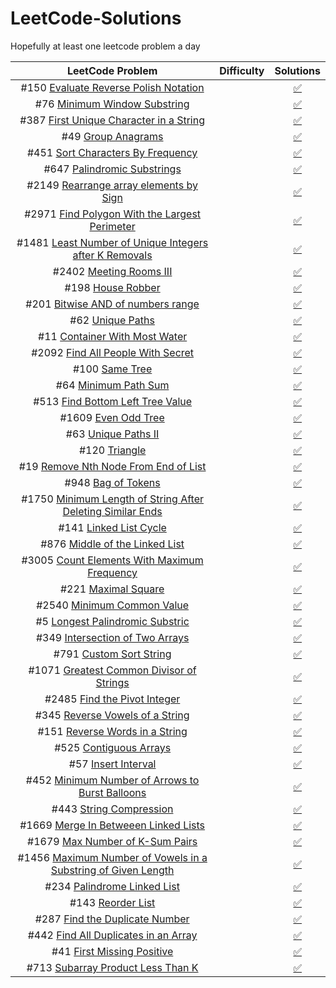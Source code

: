 # LeetCode-Solutions
Hopefully at least one leetcode problem a day

<!--
Problem Template
| # [](https://leetcode.com/problems/) | ![< Badge>](https://img.shields.io/badge/-Easy-green) |[:white_check_mark:]()|

Badges:
![<Easy Badge>](https://img.shields.io/badge/-Easy-green)
![<Medium Badge>](https://img.shields.io/badge/-Medium-yellow)
![<Hard Badge>](https://img.shields.io/badge/-Hard-red)

Check Mark
[:white_check_mark:]()

Cross Mark
[:x:]()
 -->


| LeetCode Problem | Difficulty | Solutions |
| :---: | :---: | :---: |
| #150 [Evaluate Reverse Polish Notation](https://leetcode.com/problems/evaluate-reverse-polish-notation) | ![<Medium Badge>](https://img.shields.io/badge/-Medium-yellow) |[:white_check_mark:  ](solutions/p150.cpp)|
| #76 [Minimum Window Substring](https://leetcode.com/problems/minimum-window-substring) | ![<Hard Badge>](https://img.shields.io/badge/-Hard-red) |[:white_check_mark:](solutions/p76.cpp) |
| #387 [First Unique Character in a String](https://leetcode.com/problems/first-unique-character-in-a-string) | ![<Easy Badge>](https://img.shields.io/badge/-Easy-green) |[:white_check_mark:](solutions/p387.cpp) |
| #49 [Group Anagrams](https://leetcode.com/problems/group-anagrams) | ![<Medium Badge>](https://img.shields.io/badge/-Medium-yellow) |[:white_check_mark:](solutions/p47.cpp)|
| #451 [Sort Characters By Frequency](https://leetcode.com/problems/sort-characters-by-frequency) | ![<Medium Badge>](https://img.shields.io/badge/-Medium-yellow) |[:white_check_mark:](solutions/p451.cpp)|
| #647 [Palindromic Substrings](https://leetcode.com/problems/palindromic-substrings) | ![<Medium Badge>](https://img.shields.io/badge/-Medium-yellow) |[:white_check_mark:](solutions/p647.cpp)|
| #2149 [Rearrange array elements by Sign](https://leetcode.com/problems/rearrange-array-elements-by-sign) | ![<Medium Badge>](https://img.shields.io/badge/-Medium-yellow) |[:white_check_mark:](solutions/p2149.cpp)|
| #2971 [Find Polygon With the Largest Perimeter](https://leetcode.com/problems/find-polygon-with-the-largest-perimeter) | ![<Medium Badge>](https://img.shields.io/badge/-Medium-yellow) |[:white_check_mark:](solutions/p2971.cpp)|
| #1481 [Least Number of Unique Integers after K Removals](https://leetcode.com/problems/least-number-of-unique-integers-after-k-removals) | ![<Medium Badge>](https://img.shields.io/badge/-Medium-yellow) |[:white_check_mark:](solutions/p1481.cpp)|
| #2402 [Meeting Rooms III](https://leetcode.com/problems/meeting-rooms-iii) | ![<Hard Badge>](https://img.shields.io/badge/-Hard-red) |[:white_check_mark:](solutions/p2402.cpp)|
| #198 [House Robber](https://leetcode.com/problems/house-robber) | ![<Medium Badge>](https://img.shields.io/badge/-Medium-yellow) |[:white_check_mark:](solutions/p198.cpp)|
| #201 [Bitwise AND of numbers range](https://leetcode.com/problems/bitwise-and-of-numbers-range) | ![<Medium Badge>](https://img.shields.io/badge/-Medium-yellow) |[:white_check_mark:](solutions/p201.cpp)|
| #62 [Unique Paths](https://leetcode.com/problems/unique-paths) | ![<Medium Badge>](https://img.shields.io/badge/-Medium-yellow) |[:white_check_mark:](solutions/p62.cpp)|
| #11 [Container With Most Water](https://leetcode.com/problems/container-with-most-water) | ![<Medium Badge>](https://img.shields.io/badge/-Medium-yellow) |[:white_check_mark:](solutions/p11.cpp)|
| #2092 [Find All People With Secret](https://leetcode.com/problems/find-all-people-with-secret) | ![<Hard Badge>](https://img.shields.io/badge/-Hard-red) |[:white_check_mark:](solutions/p2092.cpp)|
| #100 [Same Tree](https://leetcode.com/problems/same-tree) | ![<Easy Badge>](https://img.shields.io/badge/-Easy-green) |[:white_check_mark:](solutions/p100.cpp)|
| #64 [Minimum Path Sum](https://leetcode.com/problems/minimum-path-sum) | ![<Medium Badge>](https://img.shields.io/badge/-Medium-yellow) |[:white_check_mark:](solutions/p64.cpp)|
| #513 [Find Bottom Left Tree Value](https://leetcode.com/problems/find-bottom-left-tree-value) | ![<Medium Badge>](https://img.shields.io/badge/-Medium-yellow) |[:white_check_mark:](solutions/p513.cpp)|
| #1609 [Even Odd Tree](https://leetcode.com/problems/even-odd-tree) | ![<Medium Badge>](https://img.shields.io/badge/-Medium-yellow) |[:white_check_mark:](solutions/p1609.cpp)|
| #63 [Unique Paths II](https://leetcode.com/problems/unique-paths-ii) | ![<Medium Badge>](https://img.shields.io/badge/-Medium-yellow) |[:white_check_mark:](solutions/p63.cpp)|
| #120 [Triangle](https://leetcode.com/problems/triangle) | ![<Medium Badge>](https://img.shields.io/badge/-Medium-yellow) |[:white_check_mark:](solutions/p120.cpp)|
| #19 [Remove Nth Node From End of List](https://leetcode.com/problems/remove-nth-node-from-end-of-list) | ![<Medium Badge>](https://img.shields.io/badge/-Medium-yellow) |[:white_check_mark:](solutions/p19.cpp)|
| #948 [Bag of Tokens](https://leetcode.com/problems/bag-of-tokens) | ![<Medium Badge>](https://img.shields.io/badge/-Medium-yellow) |[:white_check_mark:](solutions/p948.cpp)|
| #1750 [Minimum Length of String After Deleting Similar Ends](https://leetcode.com/problems/minimum-length-of-string-after-deleting-similar-ends) | ![<Medium Badge>](https://img.shields.io/badge/-Medium-yellow) |[:white_check_mark:](solutions/p1750.cpp)|
| #141 [Linked List Cycle](https://leetcode.com/problems/linked-list-cycle) | ![<Easy Badge>](https://img.shields.io/badge/-Easy-green) |[:white_check_mark:](solutions/p141.cpp)|
| #876 [Middle of the Linked List](https://leetcode.com/problems/middle-of-the-linked-list) | ![<Easy Badge>](https://img.shields.io/badge/-Easy-green) |[:white_check_mark:](solutions/p876.cpp)|
| #3005 [Count Elements With Maximum Frequency](https://leetcode.com/problems/count-elements-with-maximum-frequency) | ![<Easy Badge>](https://img.shields.io/badge/-Easy-green) |[:white_check_mark:](solutions/p3005.cpp)|
| #221 [Maximal Square](https://leetcode.com/problems/) | ![<Medium Badge>](https://img.shields.io/badge/-Medium-yellow) |[:white_check_mark:](solutions/p221.cpp)|
| #2540 [Minimum Common Value](https://leetcode.com/problems/minimum-common-value) | ![<Easy Badge>](https://img.shields.io/badge/-Easy-green) |[:white_check_mark:](solutions/p2540.cpp)|
| #5 [Longest Palindromic Substric](https://leetcode.com/problems/longest-palindromic-substring) | ![<Medium Badge>](https://img.shields.io/badge/-Medium-yellow) |[:white_check_mark:](solutions/p5.cpp)|
| #349 [Intersection of Two Arrays](https://leetcode.com/problems/intersection-of-two-arrays) | ![<Easy Badge>](https://img.shields.io/badge/-Easy-green) |[:white_check_mark:](solutions/p349.cpp)|
| #791 [Custom Sort String](https://leetcode.com/problems/custom-sort-string) | ![<Medium Badge>](https://img.shields.io/badge/-Medium-yellow) |[:white_check_mark:](solutions/p791.cpp)|
| #1071 [Greatest Common Divisor of Strings](https://leetcode.com/problems/greatest-common-divisor-of-strings) | ![<Easy Badge>](https://img.shields.io/badge/-Easy-green) |[:white_check_mark:](solutions/p1071.cpp)|
| #2485 [Find the Pivot Integer](https://leetcode.com/problems/find-the-pivot-integer) | ![<Easy Badge>](https://img.shields.io/badge/-Easy-green) |[:white_check_mark:](solutions/p2485.cpp)|
| #345 [Reverse Vowels of a String](https://leetcode.com/problems/reverse-vowels-of-a-string) | ![<Easy Badge>](https://img.shields.io/badge/-Easy-green) |[:white_check_mark:](solutions/p345.cpp)|
| #151 [Reverse Words in a String](https://leetcode.com/problems/reverse-words-in-a-string) | ![<Medium Badge>](https://img.shields.io/badge/-Medium-yellow) |[:white_check_mark:](solutions/p151.cpp)|
| #525 [Contiguous Arrays](https://leetcode.com/problems/contiguous-array) | ![<Medium Badge>](https://img.shields.io/badge/-Medium-yellow) |[:white_check_mark:](solutions/p525.cpp)|
| #57 [Insert Interval](https://leetcode.com/problems/insert-interval) | ![<Medium Badge>](https://img.shields.io/badge/-Medium-yellow) |[:white_check_mark:](solutions/p57.cpp)|
| #452 [Minimum Number of Arrows to Burst Balloons](https://leetcode.com/problems/minimum-number-of-arrows-to-burst-balloons) | ![<Medium Badge>](https://img.shields.io/badge/-Medium-yellow) |[:white_check_mark:](solutions/p452.cpp)|
| #443 [String Compression](https://leetcode.com/problems/string-compression) | ![<Medium Badge>](https://img.shields.io/badge/-Medium-yellow) |[:white_check_mark:](solutions/p443.cpp)|
| #1669 [Merge In Betweeen Linked Lists](https://leetcode.com/problems/merge-in-between-linked-lists) | ![<Medium Badge>](https://img.shields.io/badge/-Medium-yellow) |[:white_check_mark:](solutions/p1669.cpp)|
| #1679 [Max Number of K-Sum Pairs](https://leetcode.com/problems/max-number-of-k-sum-pairs) | ![<Medium Badge>](https://img.shields.io/badge/-Medium-yellow) |[:white_check_mark:](solutions/p1679.cpp)|
| #1456 [Maximum Number of Vowels in a Substring of Given Length](https://leetcode.com/problems/maximum-number-of-vowels-in-a-substring-of-given-length) | ![<Medium Badge>](https://img.shields.io/badge/-Medium-yellow) |[:white_check_mark:](solutions/p1456.cpp)|
| #234 [Palindrome Linked List](https://leetcode.com/problems/palindrome-linked-list) | ![<Medium Badge>](https://img.shields.io/badge/-Easy-green) |[:white_check_mark:](solutions/p234.cpp)|
| #143 [Reorder List](https://leetcode.com/problems/reorder-List) | ![<Medium Badge>](https://img.shields.io/badge/-Medium-yellow) |[:white_check_mark:](solutions/p143.cpp)|
| #287 [Find the Duplicate Number](https://leetcode.com/problems/find-the-duplicate-number) | ![<Medium Badge>](https://img.shields.io/badge/-Medium-yellow) |[:white_check_mark:](solutions/p287.cpp)|
| #442 [Find All Duplicates in an Array](https://leetcode.com/problems/find-all-duplicates-in-an-array) | ![<Medium Badge>](https://img.shields.io/badge/-Medium-yellow) |[:white_check_mark:](solutions/p442.cpp)|
| #41 [First Missing Positive](https://leetcode.com/problems/first-missing-positive) | ![<Hard Badge>](https://img.shields.io/badge/-Hard-red) |[:white_check_mark:](solutions/p41.cpp)|
| #713 [Subarray Product Less Than K](https://leetcode.com/problems/subarray-product-less-than-k) | ![<Medium Badge>](https://img.shields.io/badge/-Medium-yellow) |[:white_check_mark:](solutions/p713.cpp)|
